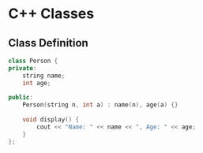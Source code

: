 # C++ Classes

## Class Definition
```cpp
class Person {
private:
    string name;
    int age;
    
public:
    Person(string n, int a) : name(n), age(a) {}
    
    void display() {
        cout << "Name: " << name << ", Age: " << age;
    }
};

